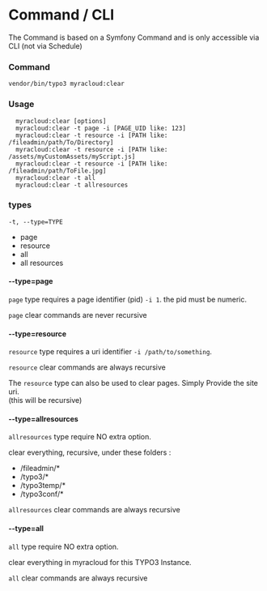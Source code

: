 # Command / CLI

The Command is based on a Symfony Command and is only accessible via CLI (not via Schedule)

### Command
```shell
vendor/bin/typo3 myracloud:clear
```

### Usage
```shell
  myracloud:clear [options]
  myracloud:clear -t page -i [PAGE_UID like: 123]
  myracloud:clear -t resource -i [PATH like: /fileadmin/path/To/Directory]
  myracloud:clear -t resource -i [PATH like: /assets/myCustomAssets/myScript.js]
  myracloud:clear -t resource -i [PATH like: /fileadmin/path/ToFile.jpg]
  myracloud:clear -t all
  myracloud:clear -t allresources
```

### types
`-t, --type=TYPE`

* page
* resource
* all
* all resources

#### --type=page
 
`page` type requires a page identifier (pid) `-i 1`.
the pid must be numeric.

`page` clear commands are never recursive

#### --type=resource

`resource` type requires a uri identifier `-i /path/to/something`.

`resource` clear commands are always recursive

The `resource` type can also be used to clear pages. Simply Provide the site uri.     
(this will be recursive)

#### --type=allresources

`allresources` type require NO extra option.

clear everything, recursive, under these folders :
* /fileadmin/*
* /typo3/*
* /typo3temp/*
* /typo3conf/*

`allresources` clear commands are always recursive

#### --type=all

`all` type require NO extra option.

clear everything in myracloud for this TYPO3 Instance.

`all` clear commands are always recursive

